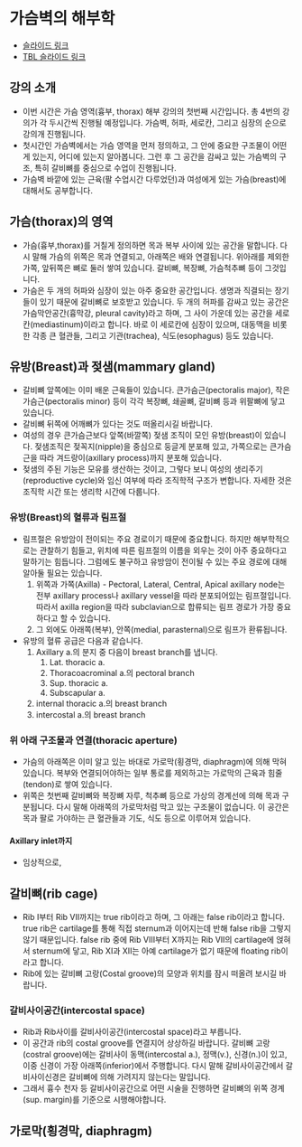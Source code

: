 # 가슴벽의 해부학

* [슬라이드 링크](https://www.icloud.com/keynote/0GlJrFEjDmw9Erup2mzJZ5p-A#Thoracic_wall)
* [TBL 슬라이드 링크](https://www.icloud.com/keynote/046RaP72FGD76PERI4fG4nB3A#thorax_case_TBL)

## 강의 소개

* 이번 시간은 가슴 영역(흉부, thorax) 해부 강의의 첫번째 시간입니다. 총 4번의 강의가 각 두시간씩 진행될 예정입니다. 가슴벽, 허파, 세로칸, 그리고 심장의 순으로 강의개 진행됩니다.
* 첫시간인 가슴벽에서는 가슴 영역을 먼저 정의하고, 그 안에 중요한 구조물이 어떤 게 있는지, 어디에 있는지 알아봅니다. 그런 후 그 공간을 감싸고 있는 가슴벽의 구조, 특히 갈비뼈를 중심으로 수업이 진행됩니다.
* 가슴벽 바깥에 있는 근육(팔 수업시간 다루었던)과 여성에게 있는 가슴(breast)에 대해서도 공부합니다.
  
## 가슴(thorax)의 영역

* 가슴(흉부,thorax)를 거칠게 정의하면 목과 복부 사이에 있는 공간을 말합니다. 다시 말해 가슴의 위쪽은 목과 연결되고, 아래쪽은 배와 연결됩니다. 위아래를 제외한 가쪽, 앞뒤쪽은 뼈로 둘러 쌓여 있습니다. 갈비뼈, 복장뼈, 가슴척추뼈 등이 그것입니다.
* 가슴은 두 개의 허파와 심장이 있는 아주 중요한 공간입니다. 생명과 직결되는 장기들이 있기 때문에 갈비뼈로 보호받고 있습니다. 두 개의 허파를 감싸고 있는 공간은 가슴막안공간(흉막강, pleural cavity)라고 하며, 그 사이 가운데 있는 공간을 세로칸(mediastinum)이라고 합니다. 바로 이 세로칸에 심장이 있으며, 대동맥을 비롯한 각종 큰 혈관들, 그리고 기관(trachea), 식도(esophagus) 등도 있습니다.  

## 유방(Breast)과 젖샘(mammary gland)

* 갈비뼈 앞쪽에는 이미 배운 근육들이 있습니다. 큰가슴근(pectoralis major), 작은가슴근(pectoralis minor) 등이 각각 복장뼈, 쇄골뼈, 갈비뼈 등과 위팔뼈에 닿고 있습니다.
* 갈비뼈 뒤쪽에 어깨뼈가 있다는 것도 떠올리시길 바랍니다.
* 여성의 경우 큰가슴근보다 앞쪽(바깔쪽) 젖샘 조직이 모인 유방(breast)이 있습니다. 젖샘조직은 젖꼭지(nipple)을 중심으로 둥글게 분포해 있고, 가쪽으로는 큰가슴근을 따라 겨드랑이(axillary process)까지 분포해 있습니다.
* 젖샘의 주된 기능은 모유를 생산하는 것이고, 그렇다 보니 여성의 생리주기(reproductive cycle)와 임신 여부에 따라 조직학적 구조가 변합니다. 자세한 것은 조직학 시간 또는 생리학 시간에 다룹니다.

### 유방(Breast)의 혈류과 림프절

* 림프절은 유방암이 전이되는 주요 경로이기 때문에 중요합니다. 하지만 해부학적으로는 관찰하기 힘들고, 위치에 따른 림프절의 이름을 외우는 것이 아주 중요하다고 말하기는 힘듭니다. 그럼에도 불구하고 유방암이 전이될 수 있는 주요 경로에 대해 알아둘 필요는 있습니다.
  1. 위쪽과 가쪽(Axilla) - Pectoral, Lateral, Central, Apical axillary node는 전부 axillary process나 axillary vessel을 따라 분포되어있는 림프절입니다. 따라서 axilla region을 따라 subclavian으로 합류되는 림프 경로가 가장 중요하다고 할 수 있습니다.
  2. 그 외에도 아래쪽(복부), 안쪽(medial, parasternal)으로 림프가 환류됩니다.
* 유방의 혈류 공급은 다음과 같습니다.
  1. Axillary a.의 분지 중 다음이 breast branch를 냅니다.
      1. Lat. thoracic a.
      1. Thoracoacrominal a.의 pectoral branch
      1. Sup. thoracic a.
      1. Subscapular a.
  1. internal thoracic a.의 breast branch
  1. intercostal a.의 breast branch

### 위 아래 구조물과 연결(thoracic aperture)

* 가슴의 아래쪽은 이미 알고 있는 바대로 가로막(횡경막, diaphragm)에 의해 막혀 있습니다. 복부와 연결되어야하는 일부 통로를 제외하고는 가로막의 근육과 힘줄(tendon)로 쌓여 있습니다.
* 위쪽은 첫번째 갈비뼈와 복장뼈 자루, 척추뼈 등으로 가상의 경계선에 의해 목과 구분됩니다. 다시 말해 아래쪽의 가로막처럼 막고 있는 구조물이 없습니다. 이 공간은 목과 팔로 가야하는 큰 혈관들과 기도, 식도 등으로 이루어져 있습니다.

#### Axillary inlet까지

* 임상적으로, 

## 갈비뼈(rib cage)

* Rib I부터 Rib VII까지는 true rib이라고 하며, 그 아래는 false rib이라고 합니다. true rib은 cartilage를 통해 직접 sternum과 이어지는데 반해 false rib을 그렇지 않기 때문입니다. false rib 중에 Rib VIII부터 X까지는 Rib VII의 cartilage에 얹혀서 sternum에 닿고, Rib XI과 XII는 아예 cartilage가 없기 때문에 floating rib이라고 합니다.
* Rib에 있는 갈비뼈 고랑(Costal groove)의 모양과 위치를 잠시 떠올려 보시길 바랍니다.

### 갈비사이공간(intercostal space)

* Rib과 Rib사이를 갈비사이공간(intercostal space)라고 부릅니다.
* 이 공간과 rib의 costal groove를 연결지어 상상하길 바랍니다. 갈비뼈 고랑(costral groove)에는 갈비사이 동맥(intercostal a.), 정맥(v.), 신경(n.)이 있고, 이중 신경이 가장 아래쪽(inferior)에서 주행합니다. 다시 말해 갈비사이공간에서 갈비사이신경은 갈비뼈에 의해 가려지지 않는다는 말입니다.
* 그래서 흉수 천자 등 갈비사이공간으로 어떤 시술을 진행하면 갈비뼈의 위쪽 경계(sup. margin)를 기준으로 시행해야합니다.

#### 

## 가로막(횡경막, diaphragm)
